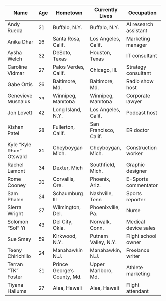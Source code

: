 | Name | Age | Hometown | Currently Lives | Occupation |
| -------- | -------- | -------- | -------- | -------- |
| Andy Rueda | 31 | Buffalo, N.Y. | Buffalo, N.Y. | AI research assistant |
| Anika Dhar | 26 | Santa Rosa, Calif. | Los Angeles, Calif. | Marketing manager |
| Aysha Welch | 32 | DeSoto, Texas | Houston, Texas | IT consultant |
| Caroline Vidmar | 27 | Palos Verdes, Calif. | Chicago, Ill. | Strategy consultant |
| Gabe Ortis | 26 | Baltimore, Md. | Baltimore, Md. | Radio show host |
| Genevieve Mushaluk | 33 | Winnipeg, Manitoba | Winnipeg, Manitoba | Corporate lawyer |
| Jon Lovett | 42 | Long Island, N.Y. | Los Angeles, Calif. | Podcast host |
| Kishan Patel | 28 | Fullerton, Calif. | San Francisco, Calif. | ER doctor |
| Kyle “Kyle Rhen” Otswald | 31 | Cheyboygan, Mich. | Cheyboygan, Mich. | Construction worker |
| Rachel Lamont | 34 | Dexter, Mich. | Southfield, Mich. | Graphic designer |
| Rome Cooney | 30 | Corvallis, Ore. | Phoenix, Ariz. | E-Sports commentator |
| Sam Phalen | 24 | Schaumburg, Ill. | Nashville, Tenn. | Sports reporter |
| Sierra Wright | 27 | Wilmington, Del. | Phoenixville, Pa. | Nurse |
| Solomon “Sol” Yi | 43 | Del City, Okla. | Norwalk, Conn. | Medical device sales |
| Sue Smey | 59 | Kirkwood, N.Y. | Putnam Valley, N.Y. | Flight school owner |
| Teeny Chirichillo | 24 | Manahawkin, N.J. | Manahawkin, N.J. | Freelance writer |
| Terran “TK” Foster | 31 | Prince George’s County, Md. | Upper Marlboro, Md. | Athlete marketing  |manager
| Tiyana Hallums | 27 | Aiea, Hawaii | Aiea, Hawaii | Flight attendant |
